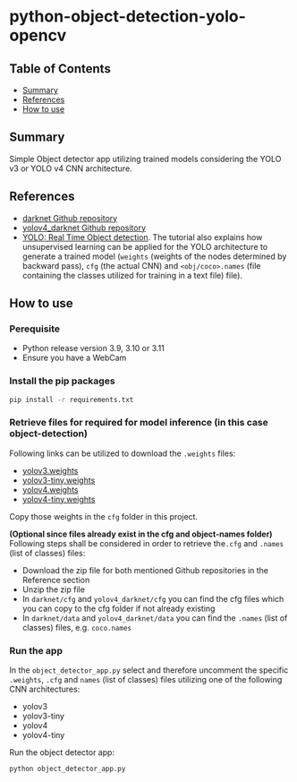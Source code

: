 # python-object-detection-yolo-opencv

## Table of Contents

+ [Summary](#summary)
+ [References](#references)
+ [How to use](#how-to-use)

## Summary

Simple Object detector app utilizing trained models considering the YOLO v3 or YOLO v4 CNN architecture.

## References 

- [darknet Github repository](https://pjreddie.com/darknet/yolo/)
- [yolov4_darknet Github repository](https://github.com/kiyoshiiriemon/yolov4_darknet)
- [YOLO: Real Time Object detection](https://pjreddie.com/darknet/yolo/). The tutorial also explains how unsupervised learning can be applied for the YOLO architecture to generate a trained model (`weights` (weights of the nodes determined by backward pass), `cfg` (the actual CNN) and `<obj/coco>.names` (file containing the classes utilized for training in a text file) file).

## How to use

### Perequisite

- Python release version 3.9, 3.10 or 3.11
- Ensure you have a WebCam

### Install the pip packages

```sh
pip install -r requirements.txt
```

### Retrieve files for required for model inference (in this case object-detection)

Following links can be utilized to download the `.weights` files:

- [yolov3.weights](https://pjreddie.com/media/files/yolov3.weights)
- [yolov3-tiny.weights](https://pjreddie.com/media/files/yolov3-tiny.weights)
- [yolov4.weights](https://github.com/AlexeyAB/darknet/releases/download/darknet_yolo_v3_optimal/yolov4.weights)
- [yolov4-tiny.weights](https://github.com/AlexeyAB/darknet/releases/download/darknet_yolo_v4_pre/yolov4-tiny.weights)

Copy those weights in the `cfg` folder in this project.

**(Optional since files already exist in the cfg and object-names folder)** Following steps shall be considered in order to retrieve the`.cfg` and `.names` (list of classes) files:

- Download the zip file for both mentioned Github repositories in the Reference section
- Unzip the zip file
- In `darknet/cfg` and `yolov4_darknet/cfg` you can find the cfg files which you can copy to the cfg folder if not already existing 
- In `darknet/data` and `yolov4_darknet/data` you can find the `.names` (list of classes) files, e.g. `coco.names` 

### Run the app

In the `object_detector_app.py` select and therefore uncomment the specific `.weights`, `.cfg` and `names` (list of classes) files utilizing one of the following CNN architectures:

- yolov3
- yolov3-tiny
- yolov4
- yolov4-tiny

Run the object detector app:

```sh
python object_detector_app.py
```
